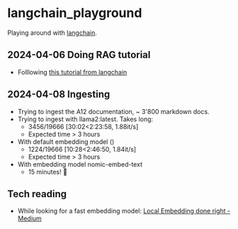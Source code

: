 # langchain_playground

Playing around with [langchain](https://www.langchain.com).

## 2024-04-06 Doing RAG tutorial

* Folllowing [this tutorial from langchain](https://python.langchain.com/docs/use_cases/question_answering/quickstart/)

## 2024-04-08 Ingesting 

* Trying to ingest the A12 documentation, ~ 3'800 markdown docs.
* Trying to ingest with llama2:latest. Takes long:
  *  3456/19666 [30:02<2:23:58,  1.88it/s]
  *  Expected time > 3 hours
*  With default embedding model ()
   *  1224/19666 [10:28<2:46:50,  1.84it/s]
   *  Expected time > 3 hours
*  With embedding model nomic-embed-text
   *  15 minutes! 🥰

## Tech reading

* While looking for a fast embedding model: [Local Embedding done right - Medium](https://medium.com/@alekseyrubtsov/local-embedding-done-right-5a8bf129ec42)